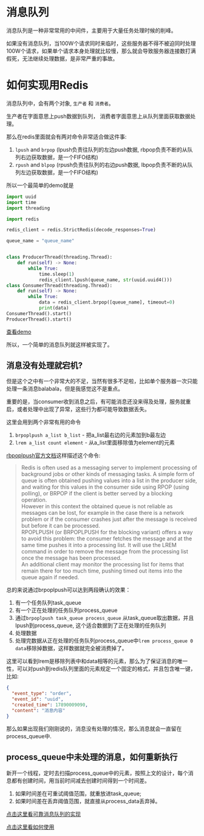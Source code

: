 # 消息队列

消息队列是一种非常常用的中间件，主要用于大量任务处理时候的削峰。

如果没有消息队列，当100W个请求同时来临时，这些服务器不得不被迫同时处理100W个请求，如果单个请求本身处理就比较慢，那么就会导致服务器连接数打满假死，无法继续处理数据，是非常严重的事故。

# 如何实现用Redis

消息队列中，会有两个对象, `生产者` 和 `消费者`。

生产者在字面意思上push数据到队列， 消费者字面意思上从队列里面获取数据处理。

那么在redis里面就会有两对命令非常适合做这件事:
1. `lpush` and `brpop` (lpush负责往队列的左边push数据, rbpop负责不断的从队列右边获取数据，是一个FIFO结构)
2. `rpush` and `blpop` (rpush负责往队列的右边push数据, lbpop负责不断的从队列左边获取数据，是一个FIFO结构)

所以一个最简单的demo就是

```python
import uuid
import time
import threading

import redis

redis_client = redis.StrictRedis(decode_responses=True)

queue_name = "queue_name"


class ProducerThread(threading.Thread):
    def run(self) -> None:
        while True:
            time.sleep(1)
            redis_client.lpush(queue_name, str(uuid.uuid4()))
class ConsumerThread(threading.Thread):
    def run(self) -> None:
        while True:
            data = redis_client.brpop([queue_name], timeout=0)
            print(data)
ConsumerThread().start()
ProducerThread().start()
```
[查看demo](example_simple_demo.py)

所以，一个简单的消息队列就这样被实现了。

## 消息没有处理就宕机?

但是这个之中有一个非常大的不足，当然有很多不足啦，比如单个服务器一次只能处理一条消息balabala，但是我感觉这不是重点。

重要的是，当consumer收到消息之后，有可能消息还没来得及处理，服务就重启，或者处理中出现了异常，这些行为都可能导致数据丢失。

这里会用到两个非常有用的命令
1. `brpoplpush a_list b_list` - 把a_list最右边的元素加到b最左边
2. `lrem a_list count element` - 从a_list里面移除值为element的元素

[rbpoplpush官方文档](https://redis.io/commands/rpoplpush/)这样描述这个命令:
> Redis is often used as a messaging server to implement processing of background jobs or other kinds of messaging tasks. A simple form of queue is often obtained pushing values into a list in the producer side, and waiting for this values in the consumer side using RPOP (using polling), or BRPOP if the client is better served by a blocking operation.<br/>
> However in this context the obtained queue is not reliable as messages can be lost, for example in the case there is a network problem or if the consumer crashes just after the message is received but before it can be processed.<br/>
> RPOPLPUSH (or BRPOPLPUSH for the blocking variant) offers a way to avoid this problem: the consumer fetches the message and at the same time pushes it into a processing list. It will use the LREM command in order to remove the message from the processing list once the message has been processed.<br/>
> An additional client may monitor the processing list for items that remain there for too much time, pushing timed out items into the queue again if needed.<br/>

总的来说通过brpoplpush可以达到两段确认的效果：
1. 有一个任务队列task_queue
2. 有一个正在处理的任务队列process_queue
3. 通过`brpoplpush task_queue process_queue` 从task_queue取出数据，并且lpush到process_queue, 这个适合数据到了正在处理的任务队列
4. 处理数据
5. 处理完数据从正在处理的任务队列process_queue中`lrem process_queue 0 data`移除掉数据，这样数据就完全被消费掉了。

这里可以看到lrem是移除列表中和data相等的元素，那么为了保证消息的唯一性，可以对push到redis队列里面的元素规定一个固定的格式，并且包含唯一键，比如:
```json
{
  "event_type": "order",
  "event_id": "uuid",
  "created_time": 17890009090,
  "content": "消息内容"
}
```

那么如果出现我们刚刚说的，消息没有处理的情况，那么消息就会一直留在process_queue中.

## process_queue中未处理的消息，如何重新执行

新开一个线程，定时去扫描process_queue中的元素，按照上文的设计，每个消息都有创建时间，用当前时间减去创建时间得到一个时间差。
1. 如果时间差在可重试阈值范围，就重放进task_queue;
2. 如果时间差在丢弃阈值范围，就直接从process_data丢弃掉。


[点击这里看可靠消息队列的实现](consume_queue.py)

[点击这里看如何使用](example_consume_queue.py)
